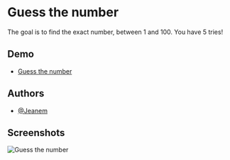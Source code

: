 # Guess the number

The goal is to find the exact number, between 1 and 100. You have 5 tries!

## Demo

- [Guess the number](https://itsjeanem.github.io/Guess-the-number)

## Authors

- [@Jeanem](https://github.com/ItsJeanem)

## Screenshots

![Guess the number](https://github.com/ItsJeanem/Guess-the-number/assets/98644503/8abca1ab-38c2-4a49-a47c-02bbca818e71)
